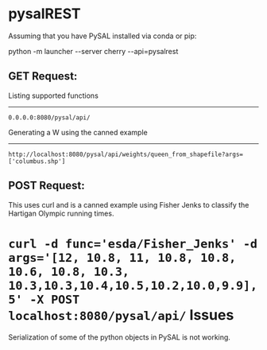 pysalREST
=========

Assuming that you have PySAL installed via conda or pip:

python -m launcher --server cherry --api=pysalrest

GET Request:
------------

Listing supported functions
____________________________

`0.0.0.0:8080/pysal/api/`

Generating a W using the canned example
________________________________________

`http://localhost:8080/pysal/api/weights/queen_from_shapefile?args=['columbus.shp']`

POST Request:
-------------

This uses curl and is a canned example using Fisher Jenks to classify the Hartigan Olympic  running times.
 
`curl -d func='esda/Fisher_Jenks' -d args='[12, 10.8, 11, 10.8, 10.8, 10.6, 10.8, 10.3, 10.3,10.3,10.4,10.5,10.2,10.0,9.9], 5' -X POST localhost:8080/pysal/api/`
Issues
=======

Serialization of some of the python objects in PySAL is not working.  


